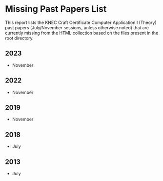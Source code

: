 # Missing Past Papers List

This report lists the KNEC Craft Certificate Computer Application I (Theory) past papers (July/November sessions, unless otherwise noted) that are currently missing from the HTML collection based on the files present in the root directory.

## 2023
- November

## 2022
- November

## 2019
- November

## 2018
- July

## 2013
- July